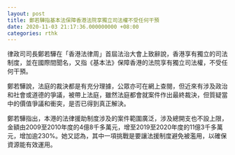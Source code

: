 ```yaml
---
layout: post
title: 鄭若驊指基本法保障香港法院享獨立司法權不受任何干預
date: 2020-11-03 21:17:36.000000000 +08:00
categories: rthk
---
```


律政司司長鄭若驊在「香港法律周」首屆法治大會上致辭說，香港享有獨立的司法制度，並在國際間聞名，又指《基本法》保障香港的法院享有獨立司法權，不受任何干預。

鄭若驊說，法庭的裁決都是有充分理據，公眾亦可在網上查閱，但近來有涉及政治和社會或道德的爭議，被帶上法庭，雖然法庭都會就案件作出最終裁決，但質疑當中的價值爭議和衝突，是否已得到真正解決。

鄭若驊指出，本港的法律援助制度涉及的案件範圍廣泛，涉及總開支也不設上限，金額由2009至2010年度的4億8千多萬元，增至2019至2020年度的11億3千多萬元，增加逾230%。她又認為，其中一項挑戰是要讓法援制度避免被濫用，以確保資源能有效運用。
